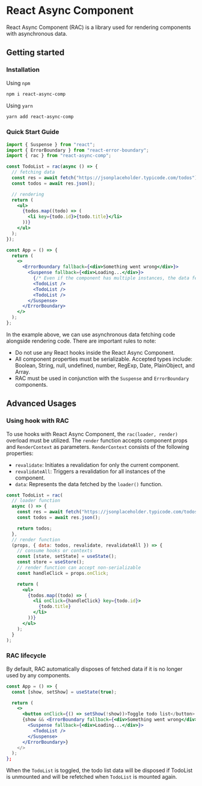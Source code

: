 # React Async Component

React Async Component (RAC) is a library used for rendering components with asynchronous data.

## Getting started

### Installation

Using `npm`

```bash
npm i react-async-comp
```

Using `yarn`

```bash
yarn add react-async-comp
```

### Quick Start Guide

```jsx
import { Suspense } from "react";
import { ErrorBoundary } from "react-error-boundary";
import { rac } from "react-async-comp";

const TodoList = rac(async () => {
  // fetching data
  const res = await fetch("https://jsonplaceholder.typicode.com/todos");
  const todos = await res.json();

  // rendering
  return (
    <ul>
      {todos.map((todo) => (
        <li key={todo.id}>{todo.title}</li>
      ))}
    </ul>
  );
});

const App = () => {
  return (
    <>
      <ErrorBoundary fallback={<div>Something went wrong</div>}>
        <Suspense fallback={<div>Loading...</div>}>
          {/* Even if the component has multiple instances, the data fetching and rendering code runs only once */}
          <TodoList />
          <TodoList />
          <TodoList />
        </Suspense>
      </ErrorBoundary>
    </>
  );
};
```

In the example above, we can use asynchronous data fetching code alongside rendering code. There are important rules to note:

- Do not use any React hooks inside the React Async Component.
- All component properties must be serializable. Accepted types include: Boolean, String, null, undefined, number, RegExp, Date, PlainObject, and Array.
- RAC must be used in conjunction with the `Suspense` and `ErrorBoundary` components.

## Advanced Usages

### Using hook with RAC

To use hooks with React Async Component, the `rac(loader, render)` overload must be utilized. The `render` function accepts component props and `RenderContext` as parameters. `RenderContext` consists of the following properties:

- `revalidate`: Initiates a revalidation for only the current component.
- `revalidateAll`: Triggers a revalidation for all instances of the component.
- `data`: Represents the data fetched by the `loader()` function.

```jsx
const TodoList = rac(
  // loader function
  async () => {
    const res = await fetch("https://jsonplaceholder.typicode.com/todos");
    const todos = await res.json();

    return todos;
  },
  // render function
  (props, { data: todos, revalidate, revalidateAll }) => {
    // consume hooks or contexts
    const [state, setState] = useState();
    const store = useStore();
    // render function can accept non-serializable
    const handleClick = props.onClick;

    return (
      <ul>
        {todos.map((todo) => (
          <li onClick={handleClick} key={todo.id}>
            {todo.title}
          </li>
        ))}
      </ul>
    );
  }
);
```

### RAC lifecycle

By default, RAC automatically disposes of fetched data if it is no longer used by any components.

```jsx
const App = () => {
  const [show, setShow] = useState(true);

  return (
    <>
      <button onClick={() => setShow(!show))>Toggle todo list</button>
      {show && <ErrorBoundary fallback={<div>Something went wrong</div>}>
        <Suspense fallback={<div>Loading...</div>}>
          <TodoList />
        </Suspense>
      </ErrorBoundary>}
    </>
  );
};
```

When the `TodoList` is toggled, the todo list data will be disposed if TodoList is unmounted and will be refetched when `TodoList` is mounted again.
